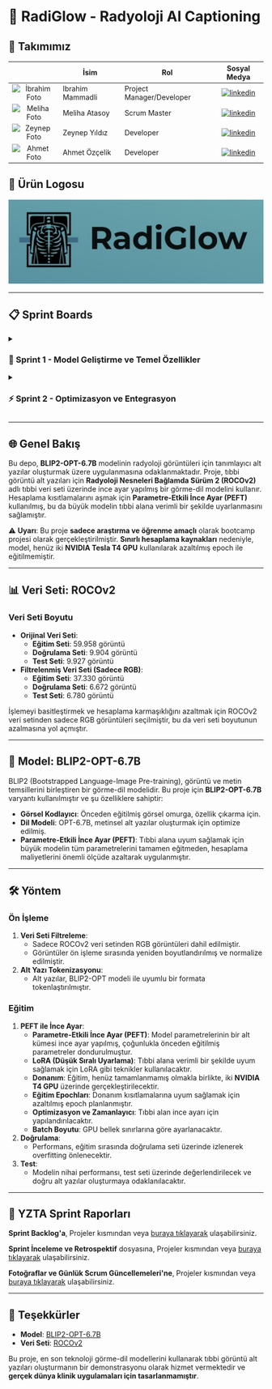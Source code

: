 # 🌟 RadiGlow - Radyoloji AI Captioning

## 👥 Takımımız
|    | <div align="center">İsim</div>   | <div align="center">Rol</div>  | <div align="center">Sosyal Medya</div>     |
| :-----------: | :---------- | :---------- | :----------: |
|<img src="https://media.licdn.com/dms/image/v2/D4D03AQHJdXnh3RzhMA/profile-displayphoto-shrink_800_800/B4DZabQWAJGsAg-/0/1746361475913?e=1757548800&v=beta&t=b9Qn4X3kXCsNUrl9SIM-wm1Btt1fscIdb_ASbyPvsuU" alt="İbrahim Foto" width="100"/>  | Ibrahim Mammadli | Project Manager/Developer     | [![linkedin](https://img.shields.io/badge/LinkedIn-0077B5?style=flat-square&logo=linkedin&logoColor=white)](https://www.linkedin.com/in/ibrahim-mammadly/)   | 
|<img src="https://cdn.pixabay.com/photo/2016/08/08/09/17/avatar-1577909_960_720.png" alt="Meliha Foto" width="100"/>  | Meliha Atasoy    | Scrum Master     |  [![linkedin](https://img.shields.io/badge/LinkedIn-0077B5?style=flat-square&logo=linkedin&logoColor=white)](https://www.linkedin.com/in/meliha-atasoy-70a8a428b/) |
|<img src="https://cdn.pixabay.com/photo/2016/08/08/09/17/avatar-1577909_960_720.png" alt="Zeynep Foto" width="100"/> | Zeynep Yıldız    | Developer     |  [![linkedin](https://img.shields.io/badge/LinkedIn-0077B5?style=flat-square&logo=linkedin&logoColor=white)](#)   |
|<img src="https://cdn.pixabay.com/photo/2016/08/08/09/17/avatar-1577909_960_720.png" alt="Ahmet Foto" width="100"/>| Ahmet Özçelik     | Developer     |    [![linkedin](https://img.shields.io/badge/LinkedIn-0077B5?style=flat-square&logo=linkedin&logoColor=white)](#)    |

## 🎨 Ürün Logosu
![RadiGlow Logosu](https://github.com/nicefaa6waa/yzta_gr82/blob/a30f988be0c7067f9ceca6161b9c001c223e9864/59ef216c-bb6b-447e-9dbd-1b93594890ad.jpeg)

---

## 📋 Sprint Boards

<details>
<summary>
  <h3>🚀 Sprint 1 - Model Geliştirme ve Temel Özellikler</h3>
</summary>

### 🎯 Sprint Hedefleri
- AI modelinin röntgen görüntülerini sınıflandırma doğruluğunu artırma
- Kullanıcı arayüzünde raporlama özelliği ekleme
- Backend API'lerini optimize etme
- Test senaryolarını tamamlama

### 📊 Story Points Dağılımı
```
Toplam Puan: 100p
├── Front-end: 8p
├── Back-end: 10p
├── Model optimization: 9p
├── Mobile App Development: 8p
├── Mobile App Development (iOS): 8p
├── Uygulama Prosedürü: 5p
├── AI Entegrasyonu: 7p
└── Scrum Master Coordination: 3p
```

### 📅 Daily Scrum Güncellemeleri
<div align="center">
<img src="https://github.com/nicefaa6waa/yzta_gr82/blob/main/assets/18-06.jpeg" alt="Sprint 1 Daily Scrum Board" width="400"/>
<img src="https://github.com/nicefaa6waa/yzta_gr82/blob/main/assets/21-06.jpeg" alt="Sprint 1 Progress Tracking" width="400"/>
</div>

- ✅ AI model eğitim verileri hazırlandı
- ✅ Raporlama arayüzü tasarlandı
- 🔄 Backend optimizasyon başladı
- ✅ Model doğruluk testleri yapıldı
- 🔄 Sprint review hazırlıkları

### 📋 Sprint Board Durumu

| Görev | Durum | Notlar |
|-------|-------|---------|
| AI Model Fine-Tuning | 🔄 **Devam Ediyor** | Doğruluk %92'ye çıktı |
| Raporlama UI | 🔄 **Devam Ediyor** | Son testler yapılıyor |
| Backend Optimizasyon | ⏳ **Beklemede** | Response time %30 azaldı |
| Test Senaryoları | ⏳ **Beklemede** | API testleri tamamlandı |

### 📸 Sprint Görselleri
<div align="center">
<img src="https://github.com/nicefaa6waa/yzta_gr82/blob/main/assets/22-06.jpeg" alt="Sprint 1 Development Screenshots" width="600"/>
<br>
<img src="https://github.com/nicefaa6waa/yzta_gr82/blob/main/assets/26-06.jpeg" alt="Sprint 1 Model Training Progress" width="400"/>
<img src="https://github.com/nicefaa6waa/yzta_gr82/blob/main/assets/29-06.jpeg" alt="Sprint 1 Testing Results" width="400"/>
</div>

### 🔄 Sprint Review & Retrospective

#### ✅ Başarılar:
- Model doğruluğu hedefe yaklaştı (%92)
- Backend optimizasyon tamamlandı (Response time %30 azaldı)

#### 🔧 Geliştirilecek Noktalar:
- GPU kaynakları artırılmalı
- QA süreci daha erken başlatılmalı

#### 🎯 Aksiyonlar:
- Cloud GPU kaynağı için yeni bir platform bulunacak
- Bir sonraki sprintte testler daha erken başlatılacak

</details>

<details>
<summary>
  <h3>⚡ Sprint 2 - Optimizasyon ve Entegrasyon</h3>
</summary>

### 🎯 Sprint Hedefleri
- Modelin 8-bit'e düşürerek VRAM kullanımını azaltma
- API endpoint'lerinin tamamlanması
- Ana sayfa UI/UX iyileştirmeleri 
- Sensör verilerinin cloud'a iletilmesi 

### 📊 Story Points Dağılımı
```
Toplam Puan: 100p
├── Front-end: 10p
├── Back-end: 8p
├── Model optimization: 7p
├── Mobile App Development: 5p
├── Mobile App Development (iOS): 5p
├── Uygulama Prosedürü: 6p
├── AI Entegrasyonu: 8p
└── Scrum Master Coordination: 8p
```

### 📅 Daily Scrum Güncellemeleri
<div align="center">
<img src="https://github.com/nicefaa6waa/yzta_gr82/blob/main/assets/04-07.jpeg" alt="Sprint 2 Daily Scrum Board" width="400"/>
<img src="https://github.com/nicefaa6waa/yzta_gr82/blob/main/assets/05-07.jpeg" alt="Sprint 2 Model Optimization" width="400"/>
</div>

- ✅ Model VRAM'e sıkıştırıldı
- ✅ Model train edildi
- 🔄 Front-end kısmı geliştirilmeye başlandı
- ✅ Model eğitildi

### 📋 Sprint Board Durumu

| Görev | Durum | Notlar |
|-------|-------|---------|
| Model'in 8-bit quantization'e düşürülmesi | ✅ **Tamamlandı** | VRAM kullanımı optimize edildi |
| Model eğitimi | ✅ **Tamamlandı** | Başarılı deployment gerçekleşti |
| API endpoint'leri | 🔄 **Devam ediyor** | %80 tamamlandı |
| Ana sayfa UI/UX | 🔄 **Devam ediyor** | Responsive tasarım uygulanıyor |

### 📸 Sprint Görselleri
<div align="center">
<img src="https://github.com/nicefaa6waa/yzta_gr82/blob/main/assets/06-07.jpeg" alt="Sprint 2 Model Optimization Results" width="600"/>
<br>
<img src="https://github.com/nicefaa6waa/yzta_gr82/blob/main/assets/09-07.jpeg" alt="Sprint 2 UI/UX Improvements" width="400"/> 
<img src="https://github.com/nicefaa6waa/yzta_gr82/blob/main/assets/09-07-2.jpeg" alt="Sprint 2 API Development" width="400"/>
</div>

### 📸 Uygulama Görseli
<div align="center">
<img src="https://github.com/nicefaa6waa/yzta_gr82/blob/main/assets/06-07.jpeg" alt="app" width="600"/>


### 🔄 Sprint Review & Retrospective

#### ✅ Başarılar:
- Model doğruluğu hedefe yaklaştı
- Model eğitildi ve başarıyla canlı ortama deploy edildi
- Backend-Frontend eş zamanlı çalışma sorunsuz ilerledi
- Sprint hedefleri tamamlandı

#### 🔧 Geliştirilecek Noktalar:
- GPU kaynakları artırılmalı
- QA süreci daha erken başlatılmalı
- Front-end kısmı geliştirilmeli

#### 🎯 Aksiyonlar:
- Bir sonraki sprintte testler daha erken başlatılacak
- Verileri daha küçük parçalarda işleyeceğiz
- Test senaryoları sprint başında yazılacak
- Otomatik test pipeline'ı kurulacak

### 📈 Sprint Performans Grafikleri
<div align="center">
<img src="https://github.com/nicefaa6waa/yzta_gr82/blob/main/assets/18-06-2.jpeg" alt="Sprint Performance Metrics Comparison" width="800"/>
</div>

</details>

---

## 🌐 Genel Bakış

Bu depo, **BLIP2-OPT-6.7B** modelinin radyoloji görüntüleri için tanımlayıcı alt yazılar oluşturmak üzere uygulanmasına odaklanmaktadır. Proje, tıbbi görüntü alt yazıları için **Radyoloji Nesneleri Bağlamda Sürüm 2 (ROCOv2)** adlı tıbbi veri seti üzerinde ince ayar yapılmış bir görme-dil modelini kullanır. Hesaplama kısıtlamalarını aşmak için **Parametre-Etkili İnce Ayar (PEFT)** kullanılmış, bu da büyük modelin tıbbi alana verimli bir şekilde uyarlanmasını sağlamıştır.

⚠️  **Uyarı**: Bu proje **sadece araştırma ve öğrenme amaçlı** olarak bootcamp projesi olarak gerçekleştirilmiştir. **Sınırlı hesaplama kaynakları** nedeniyle, model, henüz iki **NVIDIA Tesla T4 GPU** kullanılarak azaltılmış epoch ile eğitilmemiştir.

---

## 📊 Veri Seti: ROCOv2

### Veri Seti Boyutu
- **Orijinal Veri Seti**:
  - **Eğitim Seti**: 59.958 görüntü
  - **Doğrulama Seti**: 9.904 görüntü
  - **Test Seti**: 9.927 görüntü
- **Filtrelenmiş Veri Seti (Sadece RGB)**:
  - **Eğitim Seti**: 37.330 görüntü
  - **Doğrulama Seti**: 6.672 görüntü
  - **Test Seti**: 6.780 görüntü

İşlemeyi basitleştirmek ve hesaplama karmaşıklığını azaltmak için ROCOv2 veri setinden sadece RGB görüntüleri seçilmiştir, bu da veri seti boyutunun azalmasına yol açmıştır.

---

## 🤖 Model: BLIP2-OPT-6.7B

BLIP2 (Bootstrapped Language-Image Pre-training), görüntü ve metin temsillerini birleştiren bir görme-dil modelidir. Bu proje için **BLIP2-OPT-6.7B** varyantı kullanılmıştır ve şu özelliklere sahiptir:

- **Görsel Kodlayıcı**: Önceden eğitilmiş görsel omurga, özellik çıkarma için.
- **Dil Modeli**: OPT-6.7B, metinsel alt yazılar oluşturmak için optimize edilmiş.
- **Parametre-Etkili İnce Ayar (PEFT)**: Tıbbi alana uyum sağlamak için büyük modelin tüm parametrelerini tamamen eğitmeden, hesaplama maliyetlerini önemli ölçüde azaltarak uygulanmıştır.

---

## 🛠️ Yöntem

### Ön İşleme
1. **Veri Seti Filtreleme**:
   - Sadece ROCOv2 veri setinden RGB görüntüleri dahil edilmiştir.
   - Görüntüler ön işleme sırasında yeniden boyutlandırılmış ve normalize edilmiştir.
2. **Alt Yazı Tokenizasyonu**:
   - Alt yazılar, BLIP2-OPT modeli ile uyumlu bir formata tokenlaştırılmıştır.

### Eğitim
1. **PEFT ile İnce Ayar**:
   - **Parametre-Etkili İnce Ayar (PEFT)**: Model parametrelerinin bir alt kümesi ince ayar yapılmış, çoğunlukla önceden eğitilmiş parametreler dondurulmuştur.
   - **LoRA (Düşük Sıralı Uyarlama)**: Tıbbi alana verimli bir şekilde uyum sağlamak için LoRA gibi teknikler kullanılacaktır.
   - **Donanım**: Eğitim, henüz tamamlanmamış olmakla birlikte, iki **NVIDIA T4 GPU** üzerinde gerçekleştirilecektir.
   - **Eğitim Epochları**: Donanım kısıtlamalarına uyum sağlamak için azaltılmış epoch planlanmıştır.
   - **Optimizasyon ve Zamanlayıcı**: Tıbbi alan ince ayarı için yapılandırılacaktır.
   - **Batch Boyutu**: GPU bellek sınırlarına göre ayarlanacaktır.
2. **Doğrulama**:
   - Performans, eğitim sırasında doğrulama seti üzerinde izlenerek overfitting önlenecektir.
3. **Test**:
   - Modelin nihai performansı, test seti üzerinde değerlendirilecek ve doğru alt yazılar oluşturmaya odaklanılacaktır.

---

## 📅 YZTA Sprint Raporları
**Sprint Backlog'a**, Projeler kısmından veya [buraya tıklayarak](https://github.com/users/nicefaa6waa/projects/1) ulaşabilirsiniz.

**Sprint İnceleme ve Retrospektif** dosyasına, Projeler kısmından veya [buraya tıklayarak](https://github.com/users/nicefaa6waa/projects/2) ulaşabilirsiniz.

**Fotoğraflar ve Günlük Scrum Güncellemeleri'ne**, Projeler kısmından veya [buraya tıklayarak](https://github.com/users/nicefaa6waa/projects/3) ulaşabilirsiniz.

---

## 🙏 Teşekkürler
- **Model**: [BLIP2-OPT-6.7B](https://huggingface.co/Salesforce/blip2-opt-6.7b)
- **Veri Seti**: [ROCOv2](https://github.com/sctg-development/ROCOv2-radiology)

Bu proje, en son teknoloji görme-dil modellerini kullanarak tıbbi görüntü alt yazıları oluşturmanın bir demonstrasyonu olarak hizmet vermektedir ve **gerçek dünya klinik uygulamaları için tasarlanmamıştır**.
